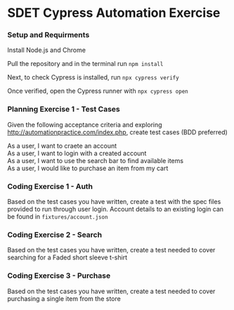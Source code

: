 # SDET Cypress Automation Exercise

### Setup and Requirments

Install Node.js and Chrome

Pull the repository and in the terminal run `npm install`

Next, to check Cypress is installed, run `npx cypress verify`

Once verified, open the Cypress runner with `npx cypress open`


### Planning Exercise 1 - Test Cases

Given the following acceptance criteria and exploring http://automationpractice.com/index.php, create test cases (BDD preferred)

As a user, I want to craete an account  
As a user, I want to login with a created account  
As a user, I want to use the search bar to find available items  
As a user, I would like to purchase an item from my cart  

### Coding Exercise 1 - Auth

Based on the test cases you have written, create a test with the spec files provided to run through user login. Account details to an existing login can be found in `fixtures/account.json`

### Coding Exercise 2 - Search

Based on the test cases you have written, create a test needed to cover searching for a Faded short sleeve t-shirt

### Coding Exercise 3 - Purchase

Based on the test cases you have written, create a test needed to cover purchasing a single item from the store